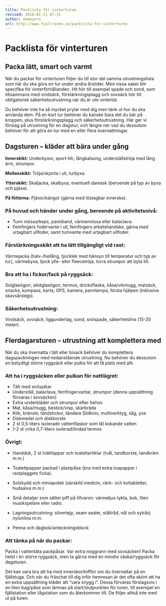 ```yaml
---
title: Packlista för vinterturen
revised: 2016-01-21 07:31 
author: demeyere
url: http://www.fjallraven.se/packlista-for-vinterturen
---
```


Packlista för vinterturen
=================

## Packa lätt, smart och varmt

När du packar för vinterturen följer du till stor del samma utrustningslista som när du ska göra en tur under andra årstider. Men vissa saker blir specifika för vinterförhållanden. Hit hör till exempel spade och sond, som tillsammans med vindsäck, förstärkningsplagg och sovsäck hör till obligatorisk säkerhetsutrustning när du är ute vintertid.

Du behöver inte ha så mycket prylar med dig men tänk ut hur du ska använda dem. På en kort tur behöver du kanske bara det du bär på kroppen, plus förstärkningsplagg och säkerhetsutrustning. Här ger vi förslag på utrustning för en dagstur, och längre ner vad du dessutom behöver för att göra en tur med en eller flera övernattningar.

## Dagsturen – kläder att bära under gång

**Innerskikt:** Underbyxor, sport-bh, långkalsong, underställströja med lång ärm, strumpor.

**Mellanskikt:** Tröja/skjorta i ull, turbyxa.

**Ytterskikt:** Skaljacka, skalbyxa, eventuell damask (beroende på typ av byxa och pjäxa).

**På fötterna:** Pjäxor/kängor (gärna med löstagbar innersko).

### På huvud och händer under gång, beroende på aktivitetsnivå:

* Tunn mössa/keps, pannband, värmemössa eller balaclava.
* Femfingers fodervante i ull, femfingers arbetshandske, gärna med urtagbart ullfoder, samt tumvante med urtagbart ullfoder.

### Förstärkningsskikt att ha lätt tillgängligt vid rast:

Värmejacka (halv-/hellång, tjocklek med hänsyn till temperatur och typ av tur), värmebyxa, tjock ylle- eller fleecetröja, torra strumpor att byta till.

### Bra att ha i fickor/fack på ryggsäck:

Solglasögon, skidglasögon, termos, dricksflaska, kåsa/vikmugg, matsäck, snacks, kompass, karta, GPS, kamera, pannlampa, första hjälpen (inklusive skavsårstejp).

### Säkerhetsutrustning:

Vindsäck, sovsäck, liggunderlag, sond, snöspade, säkerhetslina (15-20 meter).

## Flerdagarsturen – utrustning att komplettera med

När du ska övernatta i tält eller bivack behöver du komplettera dagspackningen med nedanstående utrustning. Nu behöver du dessutom en betydligt större ryggsäck eller pulka för att få plats med allt.

### Att ha i ryggsäcken eller pulkan för nattlägret:

* Tält med snöspikar
* Underställ, balaclava, femfingervantar, strumpor (denna uppsättning förvaras i sovsäcken)
* Extra underkläder och strumpor efter behov
* Mat, kåsa/mugg, bestick/visp, skärbräda
* Kök, bränsle, tändstickor, tändare Slidkniv, multiverktyg, såg, yxa 
* Diskmedel och diskborste 
* 2 st 0,5-liters isolerade vattenflaskor som tål kokande vatten
* 1-2 st cirka 0,7-liters isolerad/lindad termos

### Övrigt:

* Handduk, 2 st tvättlappar och toalettartiklar (tvål, tandborste, tandkräm m.m.)

* Toalettpapper packad i plastpåse (bra med extra toapapper i rastplaggets ficka).

* Solskydd och miniapotek (särskild medicin, värk- och koltabletter, hudsalva m.m.)

* Små detaljer som sätter piff på tillvaron: värmeljus-lykta, bok, liten musikspelare eller radio.

* Lagningsutrustning: silvertejp, seam sealer, ståltråd, nål och sytråd, nylonlina m.m.

* Penna och dagbok/anteckningsblock

### Att tänka på när du packar:

Packa i vattentäta packpåsar. Var extra noggrann med sovsäcken! Packa helst i en större ryggsäck, men ta gärna med en mindre väska/ryggsäck för dagsturen.

Det kan vara bra att ha med innerskor/tofflor om du övernattar på en fjällstuga. Och när du fräschat till dig inför hemresan är det ofta skönt att ha en extra uppsättning kläder att ”vara snygg i”. Dessa förvaras förslagsvis i en liten bag/påse som lämnas på start/slutpunkten för turen, till exempel en fjällstation eller tågstation som du återkommer till. De följer alltså inte med ut på turen.
